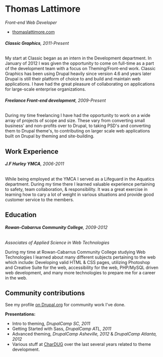 # Thomas Lattimore
*Front-end Web Developer*

* [thomaslattimore.com](http://thomaslattimore.com)

###### **Classic Graphics**, 2011-Present
My start at Classic began as an intern in the Development department. In January of 2012 I was given the opportunity to come on full-time as a part of the development team with a focus on Theming/Front-end work. Classic Graphics has been using Drupal heavily since version 4.6 and years later Drupal is still their platform of choice to and build and maintain web applications. I have had the great pleasure of collaborating on applications for large-scale enterprise organizations.

###### **Freelance Front-end development**, 2009-Present
During my time freelancing I have had the opportunity to work on a wide array of projects of scope and size. These vary from converting small business' and non-profits over to Drupal, to taking PSD's and converting them to Drupal theme's, to contributing on larger scale web applications built on Drupal by theming and site-building.

## Work Experience
###### **J.F Hurley YMCA**, 2006-2011
While being employed at the YMCA I  served as a Lifeguard in the Aquatics department. During my time there I learned valuable experience pertaining to safety, team collaboration, & responsibility. It was a great exercise in learning how to cary a lot of weight in various situations and provide good customer service to the members.


## Education
###### **Rowan-Cabarrus Community College**, 2009-2012
*Associates of Applied Science in Web Technologies*

During my time at Rowan-Cabarrus Community College studying Web Technologies I learned about many different subjects pertaining to the web which include: Developing valid HTML & CSS pages, utilizing Photoshop and Creative Suite for the web, accessibility for the web, PHP/MySQL driven web development, and many more technologies to prepare me for a career in the web.



## Community contributions
See my profile [on Drupal.org](http://drupal.org/user/624754) for community work I've done.

**Presentations:**
* Intro to theming, *DrupalCamp SC, 2011*
* Getting Started with Sass, *DrupalCamp ATL, 2011*
* Advanced theming, *DrupalCamp Asheville, 2012* & *DrupalCamp Atlanta, 2012*
* Various stuff at [CharDUG](http://meetup.com/chardug) over the last several years related to theme development.






